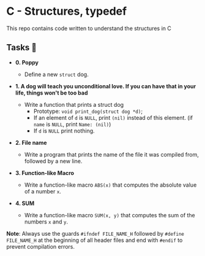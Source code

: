 # C - Structures, typedef

This repo contains code written to understand the structures in C

## Tasks :page_with_curl:

* **0. Poppy**
  * Define a new `struct` dog.

* **1. A dog will teach you unconditional love. If you can have that in your life, things won't be too bad**
  * Write a function that prints a struct dog
    * Prototype: `void print_dog(struct dog *d)`;
    * If an element of `d` is `NULL`, print `(nil)` instead of this element. (if `name` is `NULL`, print `Name: (nil)`)
    * If `d` is `NULL` print nothing.

* **2. File name**
  * Write a program that prints the name of the file it was compiled from, followed by a new line.
 
* **3. Function-like Macro**
  * Write a function-like macro `ABS(x)` that computes the absolute value of a number `x`.

* **4. SUM**
  * Write a function-like macro `SUM(x, y)` that computes the sum of the numbers `x` and `y`.

**Note**:
Always use the guards `#ifndef FILE_NAME_H` followed by `#define FILE_NAME_H` at the beginning of all header files and end with `#endif` to prevent compilation errors.


